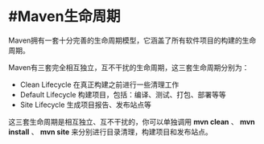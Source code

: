#Maven生命周期
=========================

Maven拥有一套十分完善的生命周期模型，它涵盖了所有软件项目的构建的生命周期。
  
Maven有三套完全相互独立，互不干扰的生命周期，这三套生命周期分别为：

* Clean Lifecycle    在真正构建之前进行一些清理工作
* Default Lifecycle  构建项目，包括：编译、测试、打包、部署等等
* Site Lifecycle     生成项目报告、发布站点等

这三套生命周期是相互独立、互不干扰的，你可以单独调用 **mvn clean** 、 **mvn install** 、 **mvn site** 来分别进行目录清理，构建项目和发布站点。


